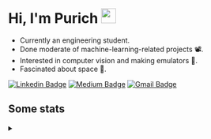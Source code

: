 <h1 align="left">Hi, I'm Purich
<img src="https://media.giphy.com/media/hvRJCLFzcasrR4ia7z/giphy.gif" width="30px"/></h1>

* Currently an engineering student.
* Done moderate of machine-learning-related projects :film_projector:.
* Interested in computer vision and making emulators :space_invader:.
* Fascinated about space :milky_way:.

[![Linkedin Badge](https://img.shields.io/badge/-Purich-blue?style=flat-square&logo=Linkedin&logoColor=white&link=https://www.linkedin.com/in/purich-siritip-16b3b3255/)](https://www.linkedin.com/in/purich-siritip-16b3b3255) [![Medium Badge](https://img.shields.io/badge/-@purich-gray?style=flat-square&labelColor=000000&logo=Medium&link=https://medium.com/@phuritsiritip)](https://medium.com/@phuritsiritip)
[![Gmail Badge](https://img.shields.io/badge/-mark.phurit@gmail.com-c14438?style=flat-square&logo=Gmail&logoColor=white&link=mailto:mark.phurit@gmail.com)](mailto:mark.phurit@gmail.com)

## Some stats

<details>
  <summary></summary>
  
  <!--START_SECTION:waka-->
**I'm an Early 🐤** 

```text
🌞 Morning                684 commits         █████████░░░░░░░░░░░░░░░░   36.38 % 
🌆 Daytime                573 commits         ████████░░░░░░░░░░░░░░░░░   30.48 % 
🌃 Evening                547 commits         ███████░░░░░░░░░░░░░░░░░░   29.10 % 
🌙 Night                  76 commits          █░░░░░░░░░░░░░░░░░░░░░░░░   04.04 % 
```


📊 **This Week I Spent My Time On** 

```text
💬 Programming Languages: 
Python                   9 hrs 8 mins        █████████████████████████   98.26 % 
CSV                      6 mins              ░░░░░░░░░░░░░░░░░░░░░░░░░   01.16 % 
Text                     3 mins              ░░░░░░░░░░░░░░░░░░░░░░░░░   00.58 % 

🐱‍💻 Projects: 
AIHack                   9 hrs 17 mins       █████████████████████████   100.00 % 
```


<!--END_SECTION:waka-->

  <!--START_SECTION:waka-simple-->

```text
From: 19 January 2023 - To: 18 December 2023

Total Time: 158 hrs 57 mins

Python         121 hrs 49 mins ███████████████████░░░░░░   76.64 %
Java           14 hrs 43 mins  ██▒░░░░░░░░░░░░░░░░░░░░░░   09.27 %
GDScript3      4 hrs 25 mins   ▓░░░░░░░░░░░░░░░░░░░░░░░░   02.79 %
CSS            3 hrs 7 mins    ▒░░░░░░░░░░░░░░░░░░░░░░░░   01.97 %
HTML           2 hrs 50 mins   ▒░░░░░░░░░░░░░░░░░░░░░░░░   01.78 %
JavaScript     1 hr 42 mins    ▒░░░░░░░░░░░░░░░░░░░░░░░░   01.08 %
```

<!--END_SECTION:waka-simple-->

  <!--![Anurag's GitHub stats](https://github-readme-stats.vercel.app/api?username=vikimark&show_icons=true&theme=gruvbox_light)-->
  
</details>

<!--
**vikimark/vikimark** is a ✨ _special_ ✨ repository because its `README.md` (this file) appears on your GitHub profile.

Here are some ideas to get you started:

- 🔭 I’m currently working on ...
- 🌱 I’m currently learning ...
- 👯 I’m looking to collaborate on ...
- 🤔 I’m looking for help with ...
- 💬 Ask me about ...
- 📫 How to reach me: ...
- 😄 Pronouns: ...
- ⚡ Fun fact: ...
-->
